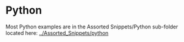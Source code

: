 # Python

Most Python examples are in the Assorted Snippets/Python sub-folder located here: [../Assorted_Snippets/python](../Assorted_Snippets/python)
